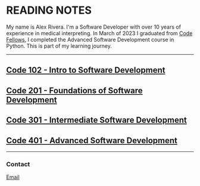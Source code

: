 # READING NOTES

My name is Alex Rivera. I'm a Software Developer with over 10 years of experience in medical interpreting. In March of 2023 I graduated from [Code Fellows](https://www.codefellows.org/), I completed the Advanced Software Development course in Python. This is part of my learning journey.

---

## [Code 102 - Intro to Software Development](https://alexriverau.github.io/reading-notes/code102)

## [Code 201 - Foundations of Software Development](https://alexriverau.github.io/reading-notes/code201)

## [Code 301 - Intermediate Software Development](https://alexriverau.github.io/reading-notes/code301)

## [Code 401 - Advanced Software Development](https://alexriverau.github.io/reading-notes/code401)

---

### Contact

[Email](mailto:alexrivera78@gmail.com)
